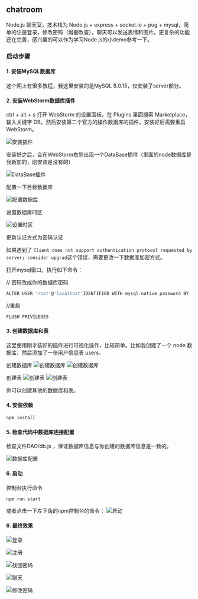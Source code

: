 ## chatroom

Node.js 聊天室，技术栈为 Node.js + express + socket.io + pug + mysql，简单的注册登录，修改密码（增删改查）。聊天可以发送表情和图片。更复杂的功能还在完善，感兴趣的可以作为学习Node.js的小demo参考一下。

### 启动步骤

#### 1. 安装MySQL数据库

这个网上有很多教程，我这里安装的是MySQL 8.0.15，仅安装了server部分。

#### 2. 安装WebStorm数据库插件

ctrl + alt + s 打开 WebStorm 的设置面板，在 Plugins 里面搜索 Marketplace，输入关键字 DB，然后安装第二个官方的操作数据库的插件，安装好后需要重启WebStorm。

![安装插件](./setup-img/Snipaste_2020-01-06_13-55-13.png)

安装好之后，会在WebStorm右侧出现一个DataBase插件（里面的node数据库是我新加的，刚安装是没有的）

![DataBase插件](./setup-img/Snipaste_2020-01-06_13-56-07.png)

配置一下目标数据库

![配置数据库](./setup-img/Snipaste_2020-01-06_14-18-00.png)

设置数据库时区

![设置时区](./setup-img/Snipaste_2020-01-06_14-20-04.png)

更新认证方式为密码认证

如果遇到了 `Client does not support authentication protocol requested by server; consider upgrad`这个错误，需要更改一下数据库加密方式。

打开mysql窗口，执行如下命令：

// 密码改成你的数据库密码
```js
ALTER USER 'root'@'localhost'IDENTIFIED WITH mysql_native_password BY '密码'
```
//重启
```js
FLUSH PRIVILEGES
```


#### 3. 创建数据库和表

这里使用刚才装好的插件进行可视化操作，比较简单。比如我创建了一个 node 数据库，然后添加了一张用户信息表 users。

创建数据库
![创建数据库](./setup-img/Snipaste_2020-01-06_14-00-59.png)
![创建数据库](./setup-img/Snipaste_2020-01-06_14-01-08.png)

创建表
![创建表](./setup-img/Snipaste_2020-01-06_14-01-27.png)
![创建表](./setup-img/Snipaste_2020-01-06_14-02-35.png)

你可以创建其他的数据库和表。

#### 4. 安装依赖

```js
npm install
```

#### 5. 检查代码中数据库连接配置

检查文件DAO/db.js ，保证数据库信息与你创建的数据库信息是一致的。

![数据库配置](./setup-img/Snipaste_2020-01-06_14-05-08.png)


#### 6. 启动
控制台执行命令
```js
npm run start
```
或者点击一下左下角的npm控制台的命令：
![启动](./setup-img/Snipaste_2020-01-06_14-06-15.png)

#### 6. 最终效果

![登录](./setup-img/Snipaste_2020-01-06_14-49-58.png)

![注册](./setup-img/Snipaste_2020-01-06_14-48-30.png)

![找回密码](./setup-img/Snipaste_2020-01-06_14-48-38.png)

![聊天](./setup-img/Snipaste_2020-01-06_14-49-15.png)

![修改密码](./setup-img/Snipaste_2020-01-06_14-49-05.png)


